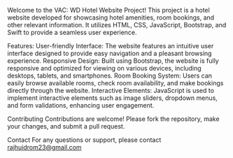 Welcome to the VAC: WD Hotel Website Project! This project is a hotel website developed for showcasing hotel amenities, room bookings, and other relevant information. It utilizes HTML, CSS, JavaScript, Bootstrap, and Swift to provide a seamless user experience.

Features:
User-friendly Interface: The website features an intuitive user interface designed to provide easy navigation and a pleasant browsing experience.
Responsive Design: Built using Bootstrap, the website is fully responsive and optimized for viewing on various devices, including desktops, tablets, and smartphones.
Room Booking System: Users can easily browse available rooms, check room availability, and make bookings directly through the website.
Interactive Elements: JavaScript is used to implement interactive elements such as image sliders, dropdown menus, and form validations, enhancing user engagement.

Contributing
Contributions are welcome! Please fork the repository, make your changes, and submit a pull request.

Contact
For any questions or support, please contact rajhuidrom23@gmail.com
